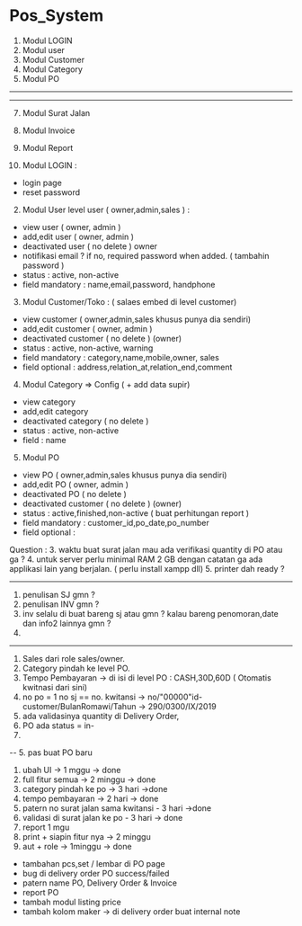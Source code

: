 # Pos_System

1. Modul LOGIN
2. Modul user
3. Modul Customer
4. Modul Category
5. Modul PO
--------------------------
----------------------------
7. Modul Surat Jalan
8. Modul Invoice
9. Modul Report



1. Modul LOGIN :
- login page
- reset password

2. Modul User level user ( owner,admin,sales ) :
- view user ( owner, admin )
- add,edit user  ( owner, admin )
- deactivated user ( no delete ) owner
- notifikasi email ? if no, required password when added. ( tambahin password )
- status : active, non-active
- field mandatory : name,email,password, handphone

3. Modul Customer/Toko : ( salaes embed di level customer)
- view customer ( owner,admin,sales khusus punya dia sendiri)
- add,edit customer ( owner, admin )
- deactivated customer ( no delete ) (owner)
- status : active, non-active, warning
- field mandatory : category,name,mobile,owner, sales
- field optional : address,relation_at,relation_end,comment

4. Modul Category => Config ( + add data supir)
- view category
- add,edit category 
- deactivated category ( no delete )
- status : active, non-active
- field : name

5. Modul PO 
- view PO ( owner,admin,sales khusus punya dia sendiri)
- add,edit PO  ( owner, admin )
- deactivated PO ( no delete ) 
- deactivated customer ( no delete ) (owner)
- status : active,finished,non-active ( buat perhitungan report )
- field mandatory : customer_id,po_date,po_number
- field optional : 


Question :
3. waktu buat surat jalan mau ada verifikasi quantity di PO atau ga ?
4. untuk server perlu minimal RAM 2 GB dengan catatan ga ada applikasi lain yang berjalan. ( perlu install xampp dll)
5. printer dah ready ?









-----------------------
1. penulisan SJ gmn ?
2. penulisan INV gmn ?
3. inv selalu di buat bareng sj atau gmn ? kalau bareng penomoran,date dan info2 lainnya gmn ?
4. 

----------------------
1. Sales dari role sales/owner.
2. Category pindah ke level PO.
3. Tempo Pembayaran -> di isi di level PO : CASH,30D,60D ( Otomatis kwitnasi dari sini)
4. no po = 1
   no sj == no. kwitansi -> no/"00000"id-customer/BulanRomawi/Tahun -> 290/0300/IX/2019
5. ada validasinya quantity di Delivery Order, 
6. PO ada status = in-
7. 
-- 5. pas buat PO baru


1. ubah UI -> 1 mggu -> done
2. full fitur semua -> 2 minggu -> done
3. category pindah ke po -> 3 hari ->done
4. tempo pembayaran -> 2 hari -> done
5. patern no surat jalan sama kwitansi - 3 hari ->done 
6. validasi di surat jalan ke po - 3 hari -> done
7. report 1 mgu
8. print + siapin fitur nya -> 2 minggu
9. aut + role ->  1minggu -> done



- tambahan pcs,set / lembar di PO page
- bug di delivery order PO success/failed
- patern name PO, Delivery Order & Invoice
- report PO
- tambah modul listing price
- tambah kolom maker -> di delivery order buat internal note